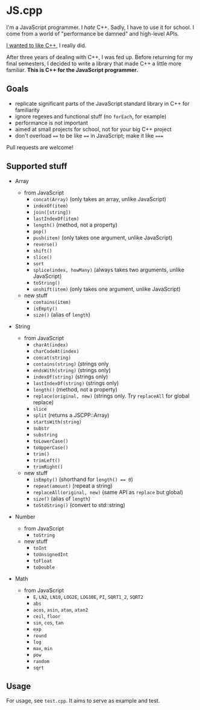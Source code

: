 JS.cpp
======

I'm a JavaScript programmer. I *hate* C++. Sadly, I have to use it for school. I come from a world of "performance be damned" and high-level APIs.

[I wanted to like C++](http://programmers.stackexchange.com/questions/196369/how-can-i-learn-to-like-c), I really did.

After three years of dealing with C++, I was fed up. Before returning for my final semesters, I decided to write a library that made C++ a little more familiar. **This is C++ for the JavaScript programmer.**

Goals
-----

- replicate significant parts of the JavaScript standard library in C++ for familiarity
- ignore regexes and functional stuff (no `forEach`, for example)
- performance is not important
- aimed at small projects for school, not for your big C++ project
- don't overload `==` to be like `==` in JavaScript; make it like `===`

Pull requests are welcome!

Supported stuff
---------------

- Array
  - from JavaScript
    - `concat(Array)` (only takes an array, unlike JavaScript)
    - `indexOf(item)`
    - `join([string])`
    - `lastIndexOf(item)`
    - `length()` (method, not a property)
    - `pop()`
    - `push(item)` (only takes one argument, unlike JavaScript)
    - `reverse()`
    - `shift()`
    - `slice()`
    - `sort`
    - `splice(index, howMany)` (always takes two arguments, unlike JavaScript)
    - `toString()`
    - `unshift(item)` (only takes one argument, unlike JavaScript)
  - new stuff
    - `contains(item)`
    - `isEmpty()`
    - `size()` (alias of `length`)

- String
  - from JavaScript
    - `charAt(index)`
    - `charCodeAt(index)`
    - `concat(string)`
    - `contains(string)` (strings only
    - `endsWith(string)` (strings only)
    - `indexOf(string)` (strings only)
    - `lastIndexOf(string)` (strings only)
    - `length()` (method, not a property)
    - `replace(original, new)` (strings only. Try `replaceAll` for global replace)
    - `slice`
    - `split` (returns a JSCPP::Array)
    - `startsWith(string)`
    - `substr`
    - `substring`
    - `toLowerCase()`
    - `toUpperCase()`
    - `trim()`
    - `trimLeft()`
    - `trimRight()`
  - new stuff
    - `isEmpty()` (shorthand for `length() == 0`)
    - `repeat(amount)` (repeat a string)
    - `replaceAll(original, new)` (same API as `replace` but global)
    - `size()` (alias of `length`)
    - `toStdString()` (convert to std::string)

- Number
  - from JavaScript
    - `toString`
  - new stuff
    - `toInt`
    - `toUnsignedInt`
    - `toFloat`
    - `toDouble`

- Math
  - from JavaScript
    - `E`, `LN2`, `LN10`, `LOG2E`, `LOG10E`, `PI`, `SQRT1_2`, `SQRT2`
    - `abs`
    - `acos`, `asin`, `atan`, `atan2`
    - `ceil`, `floor`
    - `sin`, `cos`, `tan`
    - `exp`
    - `round`
    - `log`
    - `max`, `min`
    - `pow`
    - `random`
    - `sqrt`

Usage
-----

For usage, see `test.cpp`. It aims to serve as example and test.
